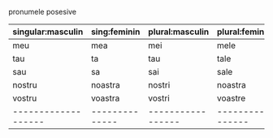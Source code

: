 pronumele posesive


| singular:masculin | sing:feminin   | plural:masculin | plural:feminin |
|-------------------|----------------|-----------------|----------------|
| meu               | mea            | mei             | mele           |
| tau               | ta             | tau             | tale           |
| sau               | sa             | sai             | sale           |
| nostru            | noastra        | nostri          | noastra        |
| vostru            | voastra        | vostri          | voastre        |
|-------------------| -------------- |-----------------|----------------|


